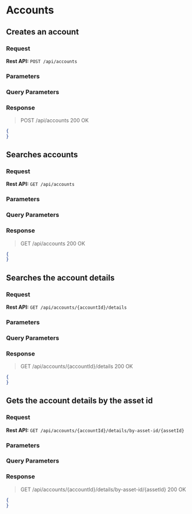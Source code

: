 # Accounts

## Creates an account

### Request

**Rest API:** `POST /api/accounts`

### Parameters

### Query Parameters

### Response

> POST /api/accounts 200 OK

```json
{
}
```

## Searches accounts

### Request

**Rest API:** `GET /api/accounts`

### Parameters

### Query Parameters

### Response

> GET /api/accounts 200 OK

```json
{
}
```

## Searches the account details

### Request

**Rest API:** `GET /api/accounts/{accountId}/details`

### Parameters

### Query Parameters

### Response

> GET /api/accounts/{accountId}/details 200 OK

```json
{
}
```

## Gets the account details by the asset id

### Request

**Rest API:** `GET /api/accounts/{accountId}/details/by-asset-id/{assetId}`

### Parameters

### Query Parameters

### Response

> GET /api/accounts/{accountId}/details/by-asset-id/{assetId} 200 OK

```json
{
}
```